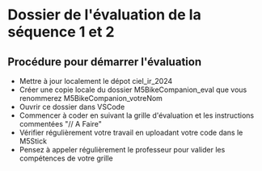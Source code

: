 # Dossier de l'évaluation de la séquence 1 et 2

## Procédure pour démarrer l'évaluation 
* Mettre à jour localement le dépot ciel_ir_2024
* Créer une copie locale du dossier M5BikeCompanion_eval que vous renommerez M5BikeCompanion_votreNom
* Ouvrir ce dossier dans VSCode
* Commencer à coder en suivant la grille d'évaluation et les instructions commentées "// A Faire"
* Vérifier régulièrement votre travail en uploadant votre code dans le M5Stick
* Pensez à appeler régulièrement le professeur pour valider les compétences de votre grille

